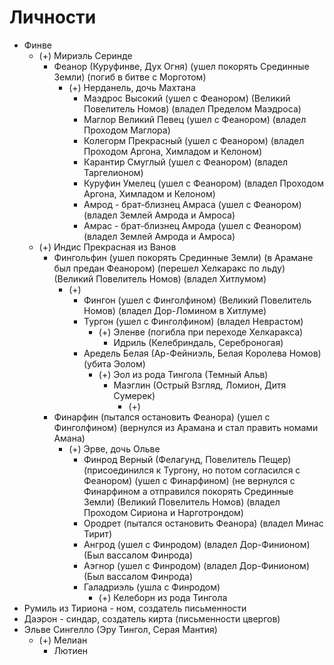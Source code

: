 # Личности

* Финве
    * (+) Мириэль Серинде
        * Феанор (Куруфинве, Дух Огня)
          (ушел покорять Срединные Земли)
          (погиб в битве с Морготом)
            * (+) Нерданель, дочь Махтана
                * Маэдрос Высокий
                  (ушел с Феанором)
                  (Великий Повелитель Номов)
                  (владел Пределом Маэдроса)
                * Маглор Великий Певец
                  (ушел с Феанором)
                  (владел Проходом Маглора)
                * Колегорм Прекрасный
                  (ушел с Феанором)
                  (владел Проходом Аргона, Химладом и Келоном)
                * Карантир Смуглый
                  (ушел с Феанором)
                  (владел Таргелионом)
                * Куруфин Умелец
                  (ушел с Феанором)
                  (владел Проходом Аргона, Химладом и Келоном)
                * Амрод - брат-близнец Амраса
                  (ушел с Феанором)
                  (владел Землей Амрода и Амроса)
                * Амрас - брат-близнец Амрода
                  (ушел с Феанором)
                  (владел Землей Амрода и Амроса)
    * (+) Индис Прекрасная из Ванов
        * Фингольфин
          (ушел покорять Срединные Земли)
          (в Арамане был предан Феанором)
          (перешел Хелкаракс по льду)
          (Великий Повелитель Номов)
          (владел Хитлумом)
            * (+)
                * Фингон
                  (ушел с Финголфином)
                  (Великий Повелитель Номов)
                  (владел Дор-Ломином в Хитлуме)
                * Тургон
                  (ушел с Финголфином)
                  (владел Неврастом)
                    * (+) Эленве
                      (погибла при переходе Хелкаракса)
                        * Идриль (Келебриндаль, Сереброногая)
                * Аредель Белая (Ар-Фейниэль, Белая Королева Номов)
                  (убита Эолом)
                    * (+) Эол из рода Тингола (Темный Альв)
                        * Маэглин (Острый Взгляд, Ломион, Дитя Сумерек)
                            * (+)
        * Финарфин
          (пытался остановить Феанора)
          (ушел с Финголфином)
          (вернулся из Арамана и стал править номами Амана)
            * (+) Эрве, дочь Ольве
                * Финрод Верный (Фелагунд, Повелитель Пещер)
                  (присоединился к Тургону,
                  но потом согласился с Феанором)
                  (ушел с Финарфином)
                  (не вернулся с Финарфином а отправился покорять Срединные Земли)
                  (Великий Повелитель Номов)
                  (владел Проходом Сириона и Нарготрондом)
                * Ородрет
                  (пытался остановить Феанора)
                  (владел Минас Тирит)
                * Ангрод
                  (ушел с Финродом)
                  (владел Дор-Финионом)
                  (Был вассалом Финрода)
                * Аэгнор
                  (ушел с Финродом)
                  (владел Дор-Финионом)
                  (Был вассалом Финрода)
                * Галадриэль
                  (ушла с Финродом)
                  * (+) Келеборн из рода Тингола
* Румиль из Тириона - ном, создатель письменности
* Даэрон - синдар, создатель кирта (письменности цвергов)
* Эльве Сингелло (Эру Тингол, Серая Мантия)
    * (+) Мелиан
        * Лютиен
